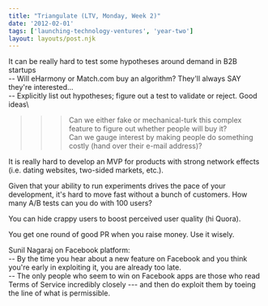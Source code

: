 ```yaml
---
title: "Triangulate (LTV, Monday, Week 2)"
date: '2012-02-01'
tags: ['launching-technology-ventures', 'year-two']
layout: layouts/post.njk
---
```


It can be really hard to test some hypotheses around demand in B2B startups\
-- Will eHarmony or Match.com buy an algorithm? They'll always SAY they're interested...\
-- Explicitly list out hypotheses; figure out a test to validate or reject. Good ideas\
>>> Can we either fake or mechanical-turk this complex feature to figure out whether people will buy it?\
>>> Can we gauge interest by making people do something costly (hand over their e-mail address)?

It is really hard to develop an MVP for products with strong network effects (i.e. dating websites, two-sided markets, etc.).

Given that your ability to run experiments drives the pace of your development, it's hard to move fast without a bunch of customers. How many A/B tests can you do with 100 users?

You can hide crappy users to boost perceived user quality (hi Quora).

You get one round of good PR when you raise money. Use it wisely.

Sunil Nagaraj on Facebook platform:\
-- By the time you hear about a new feature on Facebook and you think you're early in exploiting it, you are already too late.\
-- The only people who seem to win on Facebook apps are those who read Terms of Service incredibly closely --- and then do exploit them by toeing the line of what is permissible.

